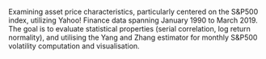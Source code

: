 Examining asset price characteristics, particularly centered on the S&P500 index, utilizing Yahoo! Finance data spanning January 1990 to March 2019. The goal is to evaluate statistical properties (serial correlation, log return normality), and utilising the Yang and Zhang estimator for monthly S&P500 volatility computation and visualisation.
